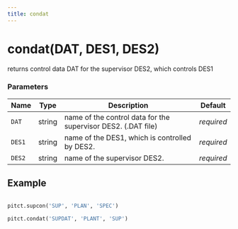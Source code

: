 ```yaml
---
title: condat
---
```


# condat(DAT, DES1, DES2)

returns control data DAT for the supervisor DES2, which controls DES1

### Parameters
| Name       | Type    | Description                                                          |  Default   |
|------------|---------|----------------------------------------------------------------------|------------|
| `DAT`      | string  | name of the control data for the supervisor DES2. (.DAT file)        | *required* |
| `DES1`     | string  | name of the DES1, which is controlled by DES2.                       | *required* |
| `DES2`     | string  | name of the supervisor DES2.                                         | *required* |


## Example

```python title="sample 1"

pitct.supcon('SUP', 'PLAN', 'SPEC')

pitct.condat('SUPDAT', 'PLANT', 'SUP')

```
